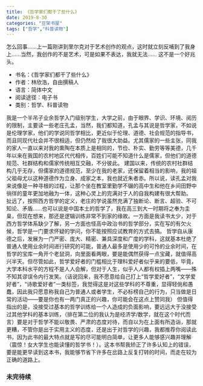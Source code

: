 ```yaml
---
title: 《哲学家们都干了些什么》
date: 2019-8-30
categories: "豆架书屋"
tags: ["哲学","科普读物"]
---
```


怎么回事……上一篇刚讲到里尔克对于艺术创作的观点，这时就立刻反哺到了我身上……当然，我创作的不是艺术，可是如果不表达，我就无法……
这不是一个好兆头。

* 书名：《哲学家们都干了些什么》
* 作者：林欣浩，自由撰稿人
* 语言：简体中文
* 阅读途径：电子书
* 类别：哲学、科普读物

我是一个半吊子业余哲学入门级别学生，大学之前，由于眼界、学识、环境、阅历的限制，主要读一些老庄孔孟，当然，我们都知道，孔孟与其说是哲学家，不如说是伦理学家，他们的学说同哲学相比，更近似于伦理、道德、社会规范的指导书，而且同现代社会并不很相适，但仍然给了我很大助益。尤其儒家的一些主张，同我的家人一直以来对我的熏陶在本质上是相同的，节俭、朴实、勤劳等等美德，几千年以来在我国的农村地区代代相传，百姓们可能不知道什么是儒家，但他们的道德规范、社群结构和儒家传统相互交融，不分彼此。
建国以来，传统的农村社群结构几乎无存，但儒家的道德规范，至少在我的老家，还保留着相当的影响，我的祖父祖母尤以这种道德作为立身、成家之本，我也就近朱者赤。所以说，读孔孟对我来说像是一种寻根的过程，让那个坐在教室里勤学不辍的高中生和他在乡间田野中徜徉的童年更加地融为一体，这种心灵上的完满对于人的自我构建有很大帮助。
扯远了，按照西方哲学的定义，老庄的学说虽然充满了独断论、断言、超验、不可知论、矛盾……也可以说是中国本土的哲学了，我在高三到大一时期将之奉为圭臬，但现在想来，那还是逻辑训练非常不到家的缘故。一方面是我读书太少，对于西方哲学体系缺少了解，另一方面也怪高中政治书的哲学部分，实在写的有欠火候，哲学是一门要求怀疑的学问，你不能按照应试教育的方式去搞。
哲学自从康德之后，发展为一门严密、庞大、精密、兼具深度和广度的学科，这就基本杜绝了普通人使用业余时间进行研究的可能，普通人最多是使用少的可怜的业余时间，在哲学的宝库一角开个老鼠洞，向里面看两眼，要是能偶然获得一点宝藏，就值得高兴半天。但尽管如此，哲学爱好者的门槛相比于理科爱好者似乎来的要低，毕竟，大学本科水平的方程不是人人会解，但对于人生，似乎人人都有权插上两嘴——殊不知其谬误令内行发笑。（话说回来，我不愿意给自己打上“哲学爱好者”，“文学爱好者”，“诗歌爱好者”一类标签，我觉得这是对这些学科的不尊重，显得轻佻和愚蠢，因此我只愿意称我自己为普通人或者学生，不必标榜自己的行为，只当做是日常的活动——要是你也有一两门真正的兴趣，你可能会在这点上赞同我）
但值得指出的是，没接受过基本的哲学训练给一个人造成的负面影响，要远远大于没接受过其他学科的基本训练，（排在第二位的我认为是经济学/数学，就在这个时代而言）要是对于哲学不能以敬畏、严肃的态度对待，而自以为在上面有所造诣，那就更糟，不管你是出于实用主义的态度，还是出于对哲学的兴趣，我都推荐你阅读此书，因为此书的最大特点就是写的尽可能明白简单，让更多人能够感兴趣并理解（震惊！女大学生也能读懂的哲学书！）。这本书帮我矫正了许多认知上的错误，要是能更早读到这本书，我能够节省下许多在岔路上反复打转的时间，而走在较为正确的道路上。

### 未完待续



